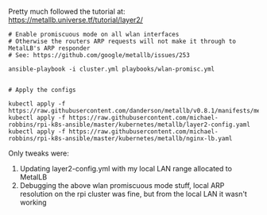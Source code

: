 Pretty much followed the tutorial at: https://metallb.universe.tf/tutorial/layer2/

```
# Enable promiscuous mode on all wlan interfaces
# Otherwise the routers ARP requests will not make it through to MetalLB's ARP responder
# See: https://github.com/google/metallb/issues/253

ansible-playbook -i cluster.yml playbooks/wlan-promisc.yml


# Apply the configs

kubectl apply -f https://raw.githubusercontent.com/danderson/metallb/v0.8.1/manifests/metallb.yaml
kubectl apply -f https://raw.githubusercontent.com/michael-robbins/rpi-k8s-ansible/master/kubernetes/metallb/layer2-config.yaml
kubectl apply -f https://raw.githubusercontent.com/michael-robbins/rpi-k8s-ansible/master/kubernetes/metallb/nginx-lb.yaml
```

Only tweaks were:
1. Updating layer2-config.yml with my local LAN range allocated to MetalLB
2. Debugging the above wlan promiscuous mode stuff, local ARP resolution on the rpi cluster was fine, but from the local LAN it wasn't working
